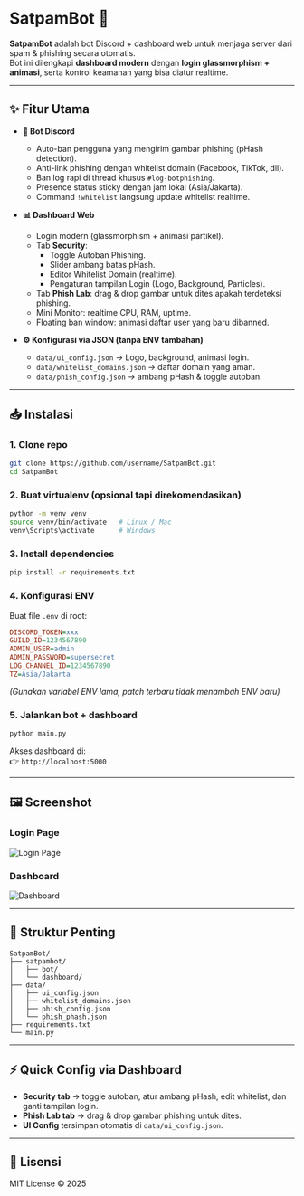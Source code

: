 # SatpamBot 🚨

**SatpamBot** adalah bot Discord + dashboard web untuk menjaga server dari spam & phishing secara otomatis.  
Bot ini dilengkapi **dashboard modern** dengan **login glassmorphism + animasi**, serta kontrol keamanan yang bisa diatur realtime.

---

## ✨ Fitur Utama

- **🤖 Bot Discord**
  - Auto-ban pengguna yang mengirim gambar phishing (pHash detection).
  - Anti-link phishing dengan whitelist domain (Facebook, TikTok, dll).
  - Ban log rapi di thread khusus `#log-botphishing`.
  - Presence status sticky dengan jam lokal (Asia/Jakarta).
  - Command `!whitelist` langsung update whitelist realtime.

- **📊 Dashboard Web**
  - Login modern (glassmorphism + animasi partikel).
  - Tab **Security**:
    - Toggle Autoban Phishing.
    - Slider ambang batas pHash.
    - Editor Whitelist Domain (realtime).
    - Pengaturan tampilan Login (Logo, Background, Particles).
  - Tab **Phish Lab**: drag & drop gambar untuk dites apakah terdeteksi phishing.
  - Mini Monitor: realtime CPU, RAM, uptime.
  - Floating ban window: animasi daftar user yang baru dibanned.

- **⚙️ Konfigurasi via JSON (tanpa ENV tambahan)**
  - `data/ui_config.json` → Logo, background, animasi login.
  - `data/whitelist_domains.json` → daftar domain yang aman.
  - `data/phish_config.json` → ambang pHash & toggle autoban.

---

## 📥 Instalasi

### 1. Clone repo
```bash
git clone https://github.com/username/SatpamBot.git
cd SatpamBot
```

### 2. Buat virtualenv (opsional tapi direkomendasikan)
```bash
python -m venv venv
source venv/bin/activate   # Linux / Mac
venv\Scripts\activate      # Windows
```

### 3. Install dependencies
```bash
pip install -r requirements.txt
```

### 4. Konfigurasi ENV
Buat file `.env` di root:
```ini
DISCORD_TOKEN=xxx
GUILD_ID=1234567890
ADMIN_USER=admin
ADMIN_PASSWORD=supersecret
LOG_CHANNEL_ID=1234567890
TZ=Asia/Jakarta
```
*(Gunakan variabel ENV lama, patch terbaru tidak menambah ENV baru)*

### 5. Jalankan bot + dashboard
```bash
python main.py
```
Akses dashboard di:  
👉 `http://localhost:5000`

---

## 🖼️ Screenshot

### Login Page
![Login Page](docs/screenshots/login.png)

### Dashboard
![Dashboard](docs/screenshots/dashboard.png)

---

## 📂 Struktur Penting

```
SatpamBot/
├── satpambot/
│   ├── bot/
│   └── dashboard/
├── data/
│   ├── ui_config.json
│   ├── whitelist_domains.json
│   ├── phish_config.json
│   └── phish_phash.json
├── requirements.txt
└── main.py
```

---

## ⚡ Quick Config via Dashboard

- **Security tab** → toggle autoban, atur ambang pHash, edit whitelist, dan ganti tampilan login.
- **Phish Lab tab** → drag & drop gambar phishing untuk dites.
- **UI Config** tersimpan otomatis di `data/ui_config.json`.

---

## 📜 Lisensi
MIT License © 2025

